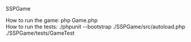 SSPGame

How to run the game: php Game.php  
How to run the tests: ./phpunit --bootstrap ./SSPGame/src/autoload.php ./SSPGame/tests/GameTest
